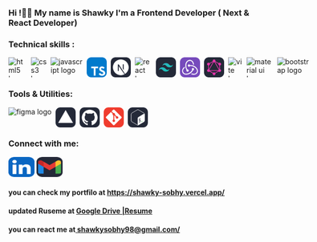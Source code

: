 
<h3 align="left"> Hi !👋🏻 My name is Shawky I'm a Frontend Developer ( Next & React Developer) </h3>
<div align="left">
</div>
<h3 align="left">
    Technical skills :
</h3>

<div align="left" style="display: flex; gap: .5rem">
  <img src="https://skillicons.dev/icons?i=html" height="40" alt="html5 logo"  />
  <img src="https://skillicons.dev/icons?i=css" height="40" alt="css3 logo"  />
  <img src="https://skillicons.dev/icons?i=js" height="40" alt="javascript logo"  />
  <img src="https://raw.githubusercontent.com/tandpfun/skill-icons/main/icons/TypeScript.svg" height="40" alt="ts logo"  />
    <img src="https://raw.githubusercontent.com/tandpfun/skill-icons/main/icons/NextJS-Dark.svg" height="40" alt="Next js logo"  />  <img src="https://skillicons.dev/icons?i=react" height="40" alt="react logo"  />
<img src="https://raw.githubusercontent.com/tandpfun/skill-icons/main/icons/TailwindCSS-Dark.svg" height="40" alt="Tailwind logo"  /> <img src="https://raw.githubusercontent.com/tandpfun/skill-icons/main/icons/Redux.svg" height="40" alt="redux logo"  />  <img src="https://raw.githubusercontent.com/tandpfun/skill-icons/main/icons/GraphQL-Dark.svg" height="40" alt="graphql"  />
  <img src="https://skillicons.dev/icons?i=vite" height="40" alt="vite logo"  />  <img src="https://skillicons.dev/icons?i=materialui" height="40" alt="material ui logo"  /> <img src="https://skillicons.dev/icons?i=bootstrap" height="40" alt="bootstrap logo"  />
</div>

<h3 align="left">
    Tools & Utilities:
</h3>
<div align="left" style="display:flex; gap:.5rem">
<img src="https://skillicons.dev/icons?i=figma" height="40" alt="figma logo"  /> <img src="https://raw.githubusercontent.com/tandpfun/skill-icons/main/icons/Vercel-Dark.svg" height="40" alt="vercal logo"  /> <img src="https://raw.githubusercontent.com/tandpfun/skill-icons/main/icons/Github-Dark.svg" height="40" alt="github logo"  /> <img src="https://raw.githubusercontent.com/tandpfun/skill-icons/main/icons/Git.svg" height="40" alt="git logo"  /> <img src="https://raw.githubusercontent.com/tandpfun/skill-icons/main/icons/Bash-Dark.svg" height="40" alt="bash logo"  />
</div>
<h3 align="left">
    Connect with me:
</h3>
<div align="left">
  <a href="https://www.linkedin.com/in/shawky-sobhy/" target="_blank">
    <img src="https://raw.githubusercontent.com/tandpfun/skill-icons/main/icons/LinkedIn.svg" width="52" height="40" alt="linkedin logo"/></a> 
    <a href="mailto:shawkysobhy98@gmail.com" target="_blank">
    <img src="https://raw.githubusercontent.com/tandpfun/skill-icons/main/icons/Gmail-Dark.svg" width="52" height="40" alt="gmail logo"  />
  </a>
</div>
<h4 align="left"> you can check my portfilo at <a href="https://shawky-sobhy.vercel.app/" target="_blank" >https://shawky-sobhy.vercel.app/</a></h4>
<h4 align="left"> updated Ruseme at <a href="https://drive.google.com/drive/folders/1a2Atq24jMS1u7J9lkwBvZye90U9wpdL0?usp=drive_link" target="_blank" >Google Drive |Resume</a></h4>

<h4 align="left"> you can react me at<a href="mailto:shawkysobhy98@gmail.com" target="_blank"> shawkysobhy98@gmail.com/</a></h4>






